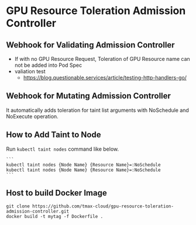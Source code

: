 # GPU Resource Toleration Admission Controller


## Webhook for Validating Admission Controller
- If with no GPU Resource Request, Toleration of GPU Resource name can not be added into Pod Spec
- valiation test
  - https://blog.questionable.services/article/testing-http-handlers-go/


## Webhook for Mutating Admission Controller
It automatically adds toleration for taint list arguments with NoSchedule and NoExecute operation.


## How to Add Taint to Node
Run `kubectl taint nodes` command like below.

    ```
    kubectl taint nodes {Node Name} {Resource Name}=:NoSchedule
    kubectl taint nodes {Node Name} {Resource Name}=:NoSchedule
    ```


## Host to build Docker Image

```
git clone https://github.com/tmax-cloud/gpu-resource-toleration-admission-controller.git
docker build -t mytag -f Dockerfile .
```
